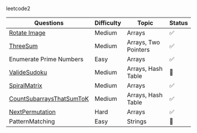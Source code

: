 leetcode2

Questions | Difficulty | Topic | Status
--- | --- | --- | --- |
[Rotate Image](https://leetcode.com/problems/rotate-image/) | Medium | Arrays | :white_check_mark:
[ThreeSum](https://leetcode.com/problems/3sum/) | Medium | Arrays, Two Pointers | :white_check_mark:
Enumerate Prime Numbers | Easy | Arrays | :white_check_mark:
[ValideSudoku](https://leetcode.com/problems/valid-sudoku/) | Medium | Arrays, Hash Table | :black_square_button:
[SpiralMatrix](https://leetcode.com/problems/spiral-matrix/) | Medium | Arrays | :white_check_mark:
[CountSubarraysThatSumToK](https://leetcode.com/problems/subarray-sum-equals-k/) | Medium | Arrays, Hash Table | :white_check_mark:
[NextPermutation](https://leetcode.com/problems/next-permutation/) | Hard | Arrays | :white_check_mark:
PatternMatching | Easy | Strings | :black_square_button:

